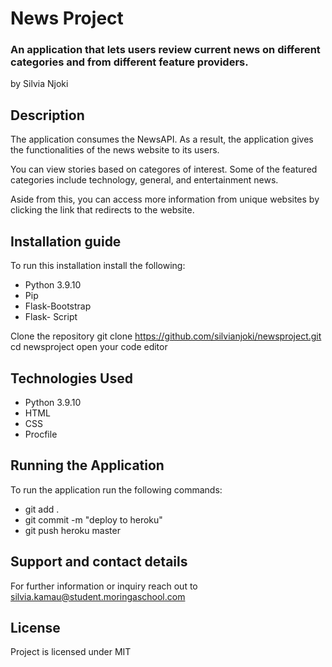 # News Project

### An application that lets users review current news on different categories and from different feature providers. 

by Silvia Njoki

## Description

The application consumes the NewsAPI. As a result, the application gives the functionalities of the news website to its users. 

You can view stories based on categores of interest. Some of the featured categories include technology, general, and entertainment news. 

Aside from this, you can access more information from unique websites by clicking the link that redirects to the website. 

## Installation guide
To run this installation install the following:
* Python 3.9.10
* Pip
* Flask-Bootstrap
* Flask- Script

Clone the repository
git clone https://github.com/silvianjoki/newsproject.git
cd newsproject
open your code editor 

## Technologies Used
* Python 3.9.10
* HTML 
* CSS
* Procfile

## Running the Application
To run the application run the following commands:
- git add .
- git commit -m "deploy to heroku"
- git push heroku master

## Support and contact details 
For further information or inquiry reach out to silvia.kamau@student.moringaschool.com

## License 
Project is licensed under MIT